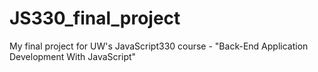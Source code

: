 # JS330_final_project
My final project for UW's JavaScript330 course - "Back-End Application Development With JavaScript"
